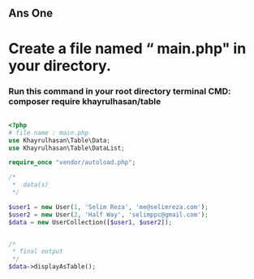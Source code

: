 ## Ans One
# Create a file named “ main.php" in your directory.
### Run this command in your root directory terminal CMD: composer require khayrulhasan/table
``` php

<?php 
# file name : main.php
use Khayrulhasan\Table\Data;
use Khayrulhasan\Table\DataList;

require_once "vendor/autoload.php";

/*
 *  data(s)
 */

$user1 = new User(1, 'Selim Reza', 'me@selimreza.com');
$user2 = new User(2, 'Half Way', 'selimppc@gmail.com');
$data = new UserCollection([$user1, $user2]);


/*
 * final output
 */
$data->displayAsTable();

